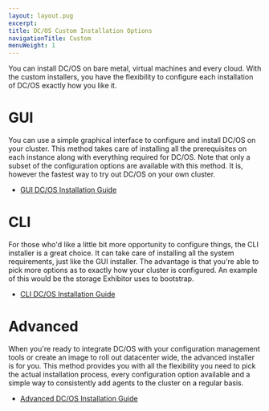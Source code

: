 ```yaml
---
layout: layout.pug
excerpt:
title: DC/OS Custom Installation Options
navigationTitle: Custom
menuWeight: 1
---
```


You can install DC/OS on bare metal, virtual machines and every cloud. With the custom installers, you have the flexibility to configure each installation of DC/OS exactly how you like it.

# GUI

You can use a simple graphical interface to configure and install DC/OS on your cluster. This method takes care of installing all the prerequisites on each instance along with everything required for DC/OS. Note that only a subset of the configuration options are available with this method. It is, however the fastest way to try out DC/OS on your own cluster.

- [GUI DC/OS Installation Guide][1]

# CLI

For those who'd like a little bit more opportunity to configure things, the CLI installer is a great choice. It can take care of installing all the system requirements, just like the GUI installer. The advantage is that you're able to pick more options as to exactly how your cluster is configured. An example of this would be the storage Exhibitor uses to bootstrap.

- [CLI DC/OS Installation Guide][2]

# Advanced

When you're ready to integrate DC/OS with your configuration management tools or create an image to roll out datacenter wide, the advanced installer is for you. This method provides you with all the flexibility you need to pick the actual installation process, every configuration option available and a simple way to consistently add agents to the cluster on a regular basis.

- [Advanced DC/OS Installation Guide][3]

[1]: /1.9/gui/
[2]: /1.9/cli/
[3]: /1.9/advanced/
